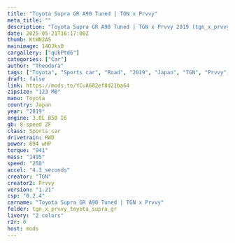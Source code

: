 ```yaml
---
title: "Toyota Supra GR A90 Tuned | TGN x Prvvy"
meta_title: ""
description: "Toyota Supra GR A90 Tuned | TGN x Prvvy 2019 (tgn_x_prvvy_toyota_supra_gr) by TGN, GeroDa74, Prvvy"
date: 2025-05-21T16:17:00Z
thumb: KtWN2AS
mainimage: 14OJks0
cargallery: ["qUkPtd6"]
categories: ["Car"]
author: "Theodora"
tags: ["Toyota", "Sports car", "Road", "2019", "Japan", "TGN", "Prvvy", "GeroDa74"]
draft: false
link: https://mods.to/YCuA682ef8d21ba64
zipsize: "123 MB"
manu: Toyota
country: Japan
year: "2019"
engine: 3.0L B58 I6
gb: 8-speed ZF
class: Sports car
drivetrain: RWD
power: 694 wHP 
torque: "941"
mass: "1495"
speed: "250"
accel: "4.3 seconds"
creator: "TGN"
creator2: Prvvy
version: "1.21"
csp: "0.2.4"
carname: "Toyota Supra GR A90 Tuned | TGN x Prvvy"
folder: tgn_x_prvvy_toyota_supra_gr
livery: "2 colors"
r2r: 0
host: mods
---
```

